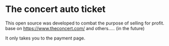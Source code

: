 # The concert auto ticket

This open source was developed to combat the purpose of selling for profit.
base on https://www.theconcert.com/ and others..... (in the future)

It only takes you to the payment page.
